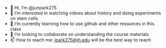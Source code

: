 - 👋 Hi, I’m @junpark275
- 👀 I’m interested in watching vidoes about history and doing experiments on stem cells
- 🌱 I’m currently learning how to use github and other resources in this class
- 💞️ I’m looking to collaborate on understanding the course materials
- 📫 How to reach me: jpark275@jh.edu will be the best way to reach

<!---
junpark275/junpark275 is a ✨ special ✨ repository because its `README.md` (this file) appears on your GitHub profile.
You can click the Preview link to take a look at your changes.
--->
